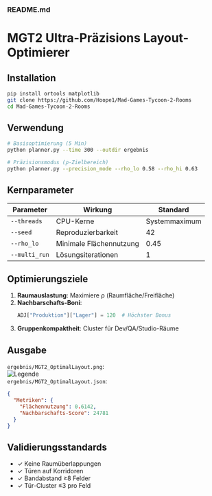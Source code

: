 ### README.md
# MGT2 Ultra-Präzisions Layout-Optimierer

## Installation
```bash
pip install ortools matplotlib
git clone https://github.com/Hoope1/Mad-Games-Tycoon-2-Rooms
cd Mad-Games-Tycoon-2-Rooms
```

## Verwendung
```bash
# Basisoptimierung (5 Min)
python planner.py --time 300 --outdir ergebnis

# Präzisionsmodus (ρ-Zielbereich)
python planner.py --precision_mode --rho_lo 0.58 --rho_hi 0.63
```

## Kernparameter
| Parameter | Wirkung | Standard |
|-----------|---------|----------|
| `--threads` | CPU-Kerne | Systemmaximum |
| `--seed` | Reproduzierbarkeit | 42 |
| `--rho_lo` | Minimale Flächennutzung | 0.45 |
| `--multi_run` | Lösungsiterationen | 1 |

## Optimierungsziele
1. **Raumauslastung**: Maximiere ρ (Raumfläche/Freifläche)
2. **Nachbarschafts-Boni**: 
   ```python
   ADJ["Produktion"]["Lager"] = 120  # Höchster Bonus
   ```
3. **Gruppenkompaktheit**: Cluster für Dev/QA/Studio-Räume

## Ausgabe
`ergebnis/MGT2_OptimalLayout.png`:  
![Legende](https://agentsmd.net/static/media/legend.3f7a8a94.png)  
`ergebnis/MGT2_OptimalLayout.json`:
```json
{
  "Metriken": {
    "Flächennutzung": 0.6142,
    "Nachbarschafts-Score": 24781
  }
}
```

## Validierungsstandards
- ✓ Keine Raumüberlappungen
- ✓ Türen auf Korridoren
- ✓ Bandabstand ≥8 Felder
- ✓ Tür-Cluster ≤3 pro Feld
